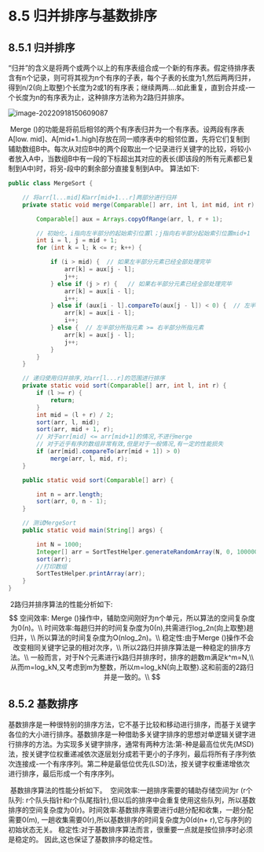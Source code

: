 # 8.5 归并排序与基数排序

## 8.5.1 归并排序

​	“归并”的含义是将两个或两个以上的有序表组合成一个新的有序表。假定待排序表含有n个记录，则可将其视为n个有序的子表，每个子表的长度为1,然后两两归并，得到n/2(向上取整)个长度为2或1的有序表；继续两两....如此重复，直到合并成-一个长度为n的有序表为止，这种排序方法称为2路归并排序。

![image-20220918150609087](C:\Users\24193\AppData\Roaming\Typora\typora-user-images\image-20220918150609087.png)

​	Merge ()的功能是将前后相邻的两个有序表归并为一个有序表。设两段有序表A[low. mid]、A[mid+1..high]存放在同一顺序表中的相邻位置，先将它们复制到辅助数组B中。每次从对应B中的两个段取出一个记录进行关键字的比较，将较小者放入A中，当数组B中有一段的下标超出其对应的表长(即该段的所有元素都已复制到A中)时，将另-段中的剩余部分直接复制到A中。 算法如下:

```java
public class MergeSort {

    // 将arr[l...mid]和arr[mid+1...r]两部分进行归并
    private static void merge(Comparable[] arr, int l, int mid, int r) {

        Comparable[] aux = Arrays.copyOfRange(arr, l, r + 1);

        // 初始化，i指向左半部分的起始索引位置l；j指向右半部分起始索引位置mid+1
        int i = l, j = mid + 1;
        for (int k = l; k <= r; k++) {

            if (i > mid) {  // 如果左半部分元素已经全部处理完毕
                arr[k] = aux[j - l];
                j++;
            } else if (j > r) {   // 如果右半部分元素已经全部处理完毕
                arr[k] = aux[i - l];
                i++;
            } else if (aux[i - l].compareTo(aux[j - l]) < 0) {  // 左半部分所指元素 < 右半部分所指元素
                arr[k] = aux[i - l];
                i++;
            } else {  // 左半部分所指元素 >= 右半部分所指元素
                arr[k] = aux[j - l];
                j++;
            }
        }
    }

    // 递归使用归并排序,对arr[l...r]的范围进行排序
    private static void sort(Comparable[] arr, int l, int r) {
        if (l >= r) {
            return;
        }
        int mid = (l + r) / 2;
        sort(arr, l, mid);
        sort(arr, mid + 1, r);
        // 对于arr[mid] <= arr[mid+1]的情况,不进行merge
        // 对于近乎有序的数组非常有效,但是对于一般情况,有一定的性能损失
        if (arr[mid].compareTo(arr[mid + 1]) > 0)
            merge(arr, l, mid, r);
    }

    public static void sort(Comparable[] arr) {

        int n = arr.length;
        sort(arr, 0, n - 1);
    }

    // 测试MergeSort
    public static void main(String[] args) {

        int N = 1000;
        Integer[] arr = SortTestHelper.generateRandomArray(N, 0, 100000);
        sort(arr);
        //打印数组
        SortTestHelper.printArray(arr);
    }
}
```

​	2路归并排序算法的性能分析如下:
​		
$$
空间效率: Merge ()操作中，辅助空间刚好为n个单元，所以算法的空间复杂度为0(n)。\\
时间效率:每趟归并的时间复杂度为0(n),共需进行log_2n(向上取整)趟归并，\\
所以算法的时间复杂度为O(nlog_2n)。\\
稳定性:由于Merge ()操作不会改变相同关键字记录的相对次序，\\
所以2路归并排序算法是一种稳定的排序方法。\\
一般而言，对于N个元素进行k路归并排序时，排序的趟数m满足k^m=N,\\
从而m=log_kN,又考虑到m为整数，所以m=log_kN(向上取整).这和前面的2路归并是一致的。\\
$$

## 8.5.2 基数排序

​		基数排序是一种很特别的排序方法，它不基于比较和移动进行排序，而基于关键字各位的大小进行排序。基数排序是一种借助多关键字排序的思想对单逻辑关键字进行排序的方法。
​		为实现多关键字排序，通常有两种方法:第-种是最高位优先(MSD)法，按关键字位权重递减依次逐层划分成若干更小的子序列，最后将所有子序列依次连接成-一个有序序列。第二种是最低位优先(LSD)法，按关键字权重递增依次进行排序，最后形成一个有序序列。

​	基数排序算法的性能分析如下。
​		空间效率:一趟排序需要的辅助存储空间为r (r个队列: r个队头指针和r个队尾指针),但以后的排序中会重复使用这些队列，所以基数排序的空间复杂度为0(r)。
​		时间效率:基数排序需要进行d趟分配和收集，一趟分配需要0(m), 一趟收集需要0(r),所以基数排序的时间复杂度为0(d(n+ r),它与序列的初始状态无关。
​		稳定性:对于基数排序算法而言，很重要一点就是按位排序时必须是稳定的。 因此,这也保证了基数排序的稳定性。